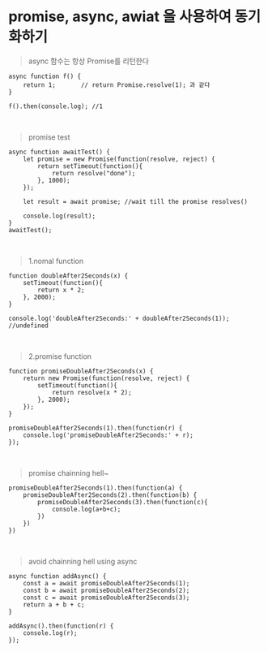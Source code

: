 # promise, async, awiat 을 사용하여 동기화하기

> async 함수는 항상 Promise를 리턴한다
~~~
async function f() {
	return 1;		// return Promise.resolve(1); 과 같다
}

f().then(console.log); //1
~~~  
<br/>  

> promise test
~~~
async function awaitTest() {
	let promise = new Promise(function(resolve, reject) {
		return setTimeout(function(){
			return resolve("done");
		}, 1000);
	});

	let result = await promise;	//wait till the promise resolves()

	console.log(result);
}
awaitTest();
~~~
<br/>  

> 1.nomal function
~~~
function doubleAfter2Seconds(x) {
	setTimeout(function(){
		return x * 2;
	}, 2000);
}

console.log('doubleAfter2Seconds:' + doubleAfter2Seconds(1));	//undefined
~~~
<br/>

> 2.promise function
~~~
function promiseDoubleAfter2Seconds(x) {
	return new Promise(function(resolve, reject) {	
		setTimeout(function(){
			return resolve(x * 2);
		}, 2000);
	});
}

promiseDoubleAfter2Seconds(1).then(function(r) {
	console.log('promiseDoubleAfter2Seconds:' + r);
});
~~~
<br/>

> promise chainning hell~
~~~
promiseDoubleAfter2Seconds(1).then(function(a) {
	promiseDoubleAfter2Seconds(2).then(function(b) {
		promiseDoubleAfter2Seconds(3).then(function(c){
			console.log(a+b+c);
		})
	})
})
~~~
<br/>

> avoid chainning hell using async
~~~
async function addAsync() {
	const a = await promiseDoubleAfter2Seconds(1);
	const b = await promiseDoubleAfter2Seconds(2);
	const c = await promiseDoubleAfter2Seconds(3);
	return a + b + c;
}

addAsync().then(function(r) {
	console.log(r);
});
~~~
